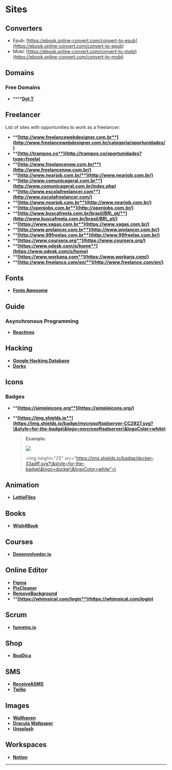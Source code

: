 # Sites

## Converters

* Epub: [https://ebook.online-convert.com/convert-to-epub](https://ebook.online-convert.com/convert-to-epub)
* Mobi: [https://ebook.online-convert.com/convert-to-mobi](https://ebook.online-convert.com/convert-to-mobi)

## Domains

### Free Domains

* ****[**Dot T**](http://www.dot.tk/)

## Freelancer

List of sites with opportunities to work as a freelancer:

* ****[**http://www.freelancewebdesigner.com.br**](http://www.freelancewebdesigner.com.br/categoria/oportunidades/)****
* ****[**http://trampos.co**](http://trampos.co/oportunidades?type=freela)****
* ****[**http://www.freelancenow.com.br/**](http://www.freelancenow.com.br/)****
* ****[**http://www.nearjob.com.br/**](http://www.nearjob.com.br/)****
* ****[**http://www.comunicageral.com.br**](http://www.comunicageral.com.br/index.php)****
* ****[**http://www.escolafreelancer.com**](http://www.escolafreelancer.com/)****
* ****[**http://www.nearjob.com.br**](http://www.nearjob.com.br/)****
* ****[**http://openjobs.com.br**](http://openjobs.com.br/)****
* ****[**http://www.buscafreela.com.br/brasil/BR\_pt/**](http://www.buscafreela.com.br/brasil/BR\_pt/)****
* ****[**https://www.vagas.com.br**](https://www.vagas.com.br/)****
* ****[**http://www.prolancer.com.br**](http://www.prolancer.com.br/)****
* ****[**http://www.99freelas.com.br**](http://www.99freelas.com.br/)****
* ****[**https://www.coursera.org**](https://www.coursera.org/)****
* ****[**https://www.odesk.com/o/home**](https://www.odesk.com/o/home)****
* ****[**https://www.workana.com**](https://www.workana.com/)****
* ****[**http://www.freelance.com/en/**](http://www.freelance.com/en/)****

## Fonts

* ****[**Fonts Awesome**](https://fontawesome.com/)****

## Guide

### Asynchronous Programming

* ****[**Reactivex**](http://reactivex.io/languages.html)****

## Hacking

* ****[**Google Hacking Database**](https://www.exploit-db.com/google-hacking-database)****
* ****[**Dorks**](https://googl3inurl.wordpress.com/?s=dorks\&submit=Pesquisa)****

## Icons

### Badges

* ****[**https://simpleicons.org**](https://simpleicons.org/)****
*   ****[**https://img.shields.io**](https://img.shields.io/badge/mycrosoftsqlserver-CC2927.svg?\&style=for-the-badge\&logo=mycrosoftsqlserver\&logoColor=white)****

    > **Example:**&#x20;
    >
    > ![](https://img.shields.io/badge/docker-33adff.svg?\&style=for-the-badge\&logo=docker\&logoColor=white)&#x20;
    >
    > \<img height="25" src="https://img.shields.io/badge/docker-33adff.svg?\&style=for-the-badge\&logo=docker\&logoColor=white">\</img>

## Animation

* ****[**LottieFiles**](https://lottiefiles.com/)****

## Books

* ****[**Wish4Book**](https://wish4book.net/)****

## Courses

* ****[**Desenvolvedor.io**](https://desenvolvedor.io/)****

## Online Editor

* ****[**Figma**](https://www.figma.com)****
* ****[**PixCleaner**](https://pixcleaner.com/)****
* ****[**RemoveBackground**](https://www.remove.bg/)****
* ****[**https://whimsical.com/login**](https://whimsical.com/login)****

## Scrum

* ****[**funretro.io**](https://funretro.io/)****

## Shop

* ****[**BoaDica**](https://www.boadica.com.br/pesquisa/cpu\_proc)****

## SMS

* ****[**ReceiveASMS**](https://receiveasms.com/brazil)****
* ****[**Twilio**](https://www.twilio.com/)****

## Images

* ****[**Wallhaven**](https://wallhaven.cc/)****
* ****[**Dracula Wallpaper**](https://raw.githubusercontent.com/dracula/wallpaper/master/base.png)****
* ****[**Unsplash**](https://unsplash.com/)****

## Workspaces

* ****[**Notion**](https://www.notion.so/)****

****
